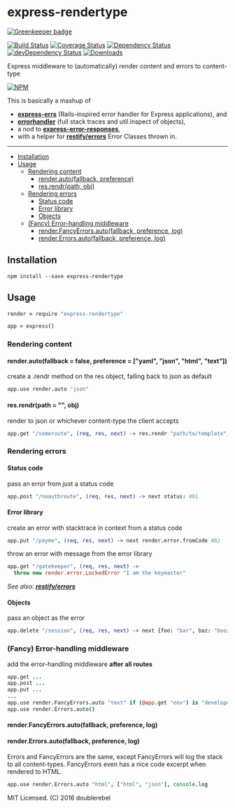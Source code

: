 # express-rendertype

[![Greenkeeper badge](https://badges.greenkeeper.io/nextorigin/express-rendertype.svg)](https://greenkeeper.io/)

[![Build Status][ci-master]][travis-ci]
[![Coverage Status][coverage-master]][coveralls]
[![Dependency Status][dependency]][david]
[![devDependency Status][dev-dependency]][david]
[![Downloads][downloads]][npm]

Express middleware to (automatically) render content and errors to content-type

[![NPM][npm-stats]][npm]

This is basically a mashup of

  * **[express-errs][1]** (Rails-inspired error handler for Express applications), and
  * **[errorhandler][2]** (full stack traces and util.inspect of objects),
  * a nod to **[express-error-responses][3]**,
  * with a helper for **[restify/errors][4]** Error Classes thrown in.

---

  * [Installation](#installation)
  * [Usage](#usage)
    - [Rendering content](#rendering-content)
      + [render.auto(fallback, preference)](#renderautofallback--false-preference--yaml-json-html-text)
      + [res.rendr(path, obj)](#resrendrpath---obj)
    - [Rendering errors](#rendering-errors)
      + [Status code](#status-code)
      + [Error library](#error-library)
      + [Objects](#objects)
    - [(Fancy) Error-handling middleware](#fancy-error-handling-middleware)
      + [render.FancyErrors.auto(fallback, preference, log)](#renderfancyerrorsautofallback-preference-log)
      + [render.Errors.auto(fallback, preference, log)](#rendererrorsautofallback-preference-log)

## Installation

    npm install --save express-rendertype

## Usage

```coffee
render = require "express-rendertype"

app = express()
```

### Rendering content

#### render.auto(fallback = false, preference = ["yaml", "json", "html", "text"])
create a .rendr method on the res object, falling back to json as default
```coffee
app.use render.auto "json"
```

#### res.rendr(path = "", obj)
render to json or whichever content-type the client accepts
```coffee
app.get "/someroute", (req, res, next) -> res.rendr "path/to/template", obj
```

### Rendering errors

#### Status code
pass an error from just a status code
```coffee
app.post "/noauthroute", (req, res, next) -> next status: 401
```

#### Error library
create an error with stacktrace in context from a status code
```coffee
app.put "/payme", (req, res, next) -> next render.error.fromCode 402
```

throw an error with message from the error library
```coffee
app.get "/gatekeeper", (req, res, next) ->
  throw new render.error.LockedError "I am the keymaster"
```
*See also: [**restify/errors**](https://github.com/restify/errors)*

#### Objects
pass an object as the error
```coffee
app.delete "/session", (req, res, next) -> next {foo: "bar", baz: "booze"}
```

### (Fancy) Error-handling middleware
add the error-handling middleware **after all routes**
```coffee
app.get ...
app.post ...
app.put ...
...
app.use render.FancyErrors.auto "text" if (@app.get "env") is "development"
app.use render.Errors.auto()
```

#### render.FancyErrors.auto(fallback, preference, log)
#### render.Errors.auto(fallback, preference, log)
Errors and FancyErrors are the same, except FancyErrors will log the stack to all content-types.  FancyErrors even has a nice code excerpt when rendered to HTML.
```coffee
app.use render.Errors.auto "html", ["html", "json"], console.log
```

MIT Licensed. (C) 2016 doublerebel

[1]: https://github.com/vdemedes/express-errors

[2]: https://github.com/expressjs/errorhandler

[3]: https://github.com/trygve-lie/express-error-responses/blob/master/lib/middleware.js

[4]: https://github.com/restify/errors

  [ci-master]: https://img.shields.io/travis/nextorigin/express-rendertype/master.svg?style=flat-square
  [travis-ci]: https://travis-ci.org/nextorigin/express-rendertype
  [coverage-master]: https://img.shields.io/coveralls/nextorigin/express-rendertype/master.svg?style=flat-square
  [coveralls]: https://coveralls.io/r/nextorigin/express-rendertype
  [dependency]: https://img.shields.io/david/nextorigin/express-rendertype.svg?style=flat-square
  [david]: https://david-dm.org/nextorigin/express-rendertype
  [dev-dependency]: https://img.shields.io/david/dev/nextorigin/express-rendertype.svg?style=flat-square
  [david-dev]: https://david-dm.org/nextorigin/express-rendertype#info=devDependencies
  [downloads]: https://img.shields.io/npm/dm/express-rendertype.svg?style=flat-square
  [npm]: https://www.npmjs.org/package/express-rendertype
  [npm-stats]: https://nodei.co/npm/express-rendertype.png?downloads=true&downloadRank=true&stars=true

